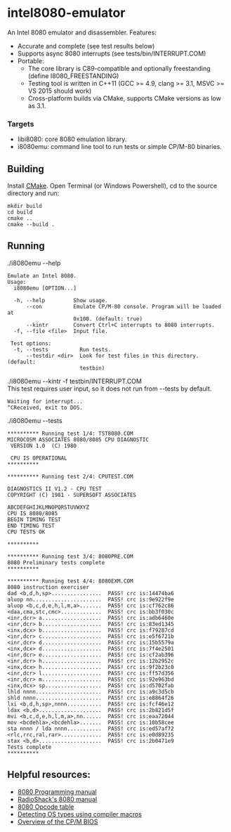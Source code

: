 # intel8080-emulator

An Intel 8080 emulator and disassembler. Features:
- Accurate and complete (see test results below)
- Supports async 8080 interrupts (see tests/bin/INTERRUPT.COM)
- Portable:
    - The core library is C89-compatible and optionally freestanding (define I8080_FREESTANDING)
    - Testing tool is written in C++11 (GCC >= 4.9, clang >= 3.1, MSVC >= VS 2015 should work)
    - Cross-platform builds via CMake, supports CMake versions as low as 3.1.

### Targets
- libi8080: core 8080 emulation library.
- i8080emu: command line tool to run tests or simple CP/M-80 binaries.

## Building
Install [CMake](https://cmake.org/). 
Open Terminal (or Windows Powershell), cd to the source directory and run:
```
mkdir build
cd build
cmake ..
cmake --build .
```

## Running
./i8080emu --help 
```
Emulate an Intel 8080.
Usage:
  i8080emu [OPTION...]

  -h, --help         Show usage.
      --con          Emulate CP/M-80 console. Program will be loaded at
                     0x100. (default: true)
      --kintr        Convert Ctrl+C interrupts to 8080 interrupts.
  -f, --file <file>  Input file.

 Test options:
  -t, --tests          Run tests.
      --testdir <dir>  Look for test files in this directory. (default:
                       testbin)

```
./i8080emu --kintr -f testbin/INTERRUPT.COM \
This test requires user input, so it does not run from --tests by default.
```
Waiting for interrupt...
^CReceived, exit to DOS.
```
./i8080emu --tests 
```
********** Running test 1/4: TST8080.COM
MICROCOSM ASSOCIATES 8080/8085 CPU DIAGNOSTIC
 VERSION 1.0  (C) 1980

 CPU IS OPERATIONAL
**********

********** Running test 2/4: CPUTEST.COM

DIAGNOSTICS II V1.2 - CPU TEST
COPYRIGHT (C) 1981 - SUPERSOFT ASSOCIATES

ABCDEFGHIJKLMNOPQRSTUVWXYZ
CPU IS 8080/8085
BEGIN TIMING TEST
END TIMING TEST
CPU TESTS OK

**********

********** Running test 3/4: 8080PRE.COM
8080 Preliminary tests complete
**********

********** Running test 4/4: 8080EXM.COM
8080 instruction exerciser
dad <b,d,h,sp>................  PASS! crc is:14474ba6
aluop nn......................  PASS! crc is:9e922f9e
aluop <b,c,d,e,h,l,m,a>.......  PASS! crc is:cf762c86
<daa,cma,stc,cmc>.............  PASS! crc is:bb3f030c
<inr,dcr> a...................  PASS! crc is:adb6460e
<inr,dcr> b...................  PASS! crc is:83ed1345
<inx,dcx> b...................  PASS! crc is:f79287cd
<inr,dcr> c...................  PASS! crc is:e5f6721b
<inr,dcr> d...................  PASS! crc is:15b5579a
<inx,dcx> d...................  PASS! crc is:7f4e2501
<inr,dcr> e...................  PASS! crc is:cf2ab396
<inr,dcr> h...................  PASS! crc is:12b2952c
<inx,dcx> h...................  PASS! crc is:9f2b23c0
<inr,dcr> l...................  PASS! crc is:ff57d356
<inr,dcr> m...................  PASS! crc is:92e963bd
<inx,dcx> sp..................  PASS! crc is:d5702fab
lhld nnnn.....................  PASS! crc is:a9c3d5cb
shld nnnn.....................  PASS! crc is:e8864f26
lxi <b,d,h,sp>,nnnn...........  PASS! crc is:fcf46e12
ldax <b,d>....................  PASS! crc is:2b821d5f
mvi <b,c,d,e,h,l,m,a>,nn......  PASS! crc is:eaa72044
mov <bcdehla>,<bcdehla>.......  PASS! crc is:10b58cee
sta nnnn / lda nnnn...........  PASS! crc is:ed57af72
<rlc,rrc,ral,rar>.............  PASS! crc is:e0d89235
stax <b,d>....................  PASS! crc is:2b0471e9
Tests complete
**********
```


## Helpful resources:
 * [8080 Programming manual](https://altairclone.com/downloads/manuals/8080%20Programmers%20Manual.pdf)
 * [RadioShack's 8080 manual](https://archive.org/details/8080-8085_Assembly_Language_Programming_1977_Intel)
 * [8080 Opcode table](http://pastraiser.com/cpu/i8080/i8080_opcodes.html)
 * [Detecting OS types using compiler macros](https://web.archive.org/web/20191012035921/http://nadeausoftware.com/articles/2012/01/c_c_tip_how_use_compiler_predefined_macros_detect_operating_system)
* [Overview of the CP/M BIOS](https://www.seasip.info/Cpm/bios.html)
